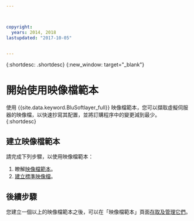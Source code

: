 ```yaml
---



copyright:
  years: 2014, 2018
lastupdated: "2017-10-05"


---
```


{:shortdesc: .shortdesc}
{:new_window: target="_blank"}

# 開始使用映像檔範本

使用 {{site.data.keyword.BluSoftlayer_full}} 映像檔範本，您可以擷取虛擬伺服器的映像檔，以快速抄寫其配置，並將訂購程序中的變更減到最少。
{:shortdesc}


## 建立映像檔範本

請完成下列步驟，以使用映像檔範本：
1. 瞭解[映像檔範本](image_about.html)。
2. [建立標準映像檔](create-standard-image.html)。 

## 後續步驟 

您建立一個以上的映像檔範本之後，可以在「映像檔範本」頁面[存取及管理它們](access-image-templates-screen.html)。









